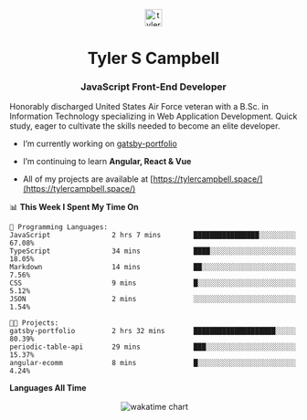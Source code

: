 <p align="center">
<a href="https://linkedin.com/in/tyler-campbell36" target="blank"><img align="center" src="https://cdn.jsdelivr.net/npm/simple-icons@3.0.1/icons/linkedin.svg" alt="tyler-campbell36" height="30" width="30" /></a>
</p>
<h1 align="center">Tyler S Campbell</h1>
<h3 align="center">JavaScript Front-End Developer</h3>

<p>
Honorably discharged United States Air Force veteran with a B.Sc. in Information Technology specializing in Web Application Development. Quick study, eager to cultivate the skills needed to become an elite developer. 
</p>

- I’m currently working on [gatsby-portfolio](https://github.com/t36campbell/gatsby-portfolio)

- I’m continuing to learn **Angular, React & Vue**

- All of my projects are available at [https://tylercampbell.space/](https://tylercampbell.space/)

<!--START_SECTION:waka-->
📊 **This Week I Spent My Time On** 

```text
💬 Programming Languages: 
JavaScript               2 hrs 7 mins        ████████████████░░░░░░░░░   67.08% 
TypeScript               34 mins             ████░░░░░░░░░░░░░░░░░░░░░   18.05% 
Markdown                 14 mins             ██░░░░░░░░░░░░░░░░░░░░░░░   7.56% 
CSS                      9 mins              █░░░░░░░░░░░░░░░░░░░░░░░░   5.12% 
JSON                     2 mins              ░░░░░░░░░░░░░░░░░░░░░░░░░   1.54%

🐱‍💻 Projects: 
gatsby-portfolio         2 hrs 32 mins       ████████████████████░░░░░   80.39% 
periodic-table-api       29 mins             ███░░░░░░░░░░░░░░░░░░░░░░   15.37% 
angular-ecomm            8 mins              █░░░░░░░░░░░░░░░░░░░░░░░░   4.24%

```


<!--END_SECTION:waka-->
**Languages All Time** 
<p align="center">&nbsp;<img align="center" alt="wakatime chart"
src="https://wakatime.com/share/@738aac7f-8868-4bc3-a1df-4c36703ee4b6/f86255e0-cf1e-483e-9ae4-5c0fdb9a56f8.png"/></p>

